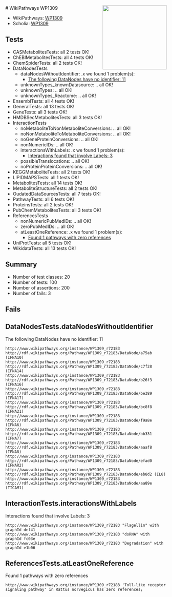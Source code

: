<img style="float: right; width: 200px" src="https://upload.wikimedia.org/wikipedia/commons/thumb/8/83/Wplogo_with_text_500.png/640px-Wplogo_with_text_500.png" />
# WikiPathways WP1309

* WikiPathways: [WP1309](https://new.wikipathways.org/pathways/WP1309)
* Scholia: [WP1309](https://scholia.toolforge.org/wikipathways/WP1309)
## Tests
* CASMetabolitesTests: all 2 tests OK!
* ChEBIMetabolitesTests: all 4 tests OK!
* ChemSpiderTests: all 2 tests OK!
* DataNodesTests
    * dataNodesWithoutIdentifier: .x we found 1 problem(s):
        * [The following DataNodes have no identifier: 11](#8792c491)
    * unknownTypes_knownDatasource: .. all OK!
    * unknownTypes: .. all OK!
    * unknownTypes_Reactome: .. all OK!
* EnsemblTests: all 4 tests OK!
* GeneralTests: all 13 tests OK!
* GeneTests: all 3 tests OK!
* HMDBSecMetabolitesTests: all 3 tests OK!
* InteractionTests
    * noMetaboliteToNonMetaboliteConversions: .. all OK!
    * noNonMetaboliteToMetaboliteConversions: .. all OK!
    * noGeneProteinConversions: .. all OK!
    * nonNumericIDs: .. all OK!
    * interactionsWithLabels: .x we found 1 problem(s):
        * [Interactions found that involve Labels: 3](#630d267a)
    * possibleTranslocations: .. all OK!
    * noProteinProteinConversions: .. all OK!
* KEGGMetaboliteTests: all 2 tests OK!
* LIPIDMAPSTests: all 1 tests OK!
* MetabolitesTests: all 14 tests OK!
* MetaboliteStructureTests: all 2 tests OK!
* OudatedDataSourcesTests: all 7 tests OK!
* PathwayTests: all 6 tests OK!
* ProteinsTests: all 2 tests OK!
* PubChemMetabolitesTests: all 3 tests OK!
* ReferencesTests
    * nonNumericPubMedIDs: .. all OK!
    * zeroPubMedIDs: .. all OK!
    * atLeastOneReference: .x we found 1 problem(s):
        * [Found 1 pathways with zero references](#35eb778e)
* UniProtTests: all 5 tests OK!
* WikidataTests: all 13 tests OK!


## Summary

* Number of test classes: 20
* Number of tests: 100
* Number of assertions: 200
* Number of fails: 3

## Fails

<a name="8792c491" />

## DataNodesTests.dataNodesWithoutIdentifier

The following DataNodes have no identifier: 11
```
http://www.wikipathways.org/instance/WP1309_r72183 http://rdf.wikipathways.org/Pathway/WP1309_r72183/DataNode/a75ab (IFNA10)
http://www.wikipathways.org/instance/WP1309_r72183 http://rdf.wikipathways.org/Pathway/WP1309_r72183/DataNode/c7f28 (IFNA14)
http://www.wikipathways.org/instance/WP1309_r72183 http://rdf.wikipathways.org/Pathway/WP1309_r72183/DataNode/b26f3 (IFNA16)
http://www.wikipathways.org/instance/WP1309_r72183 http://rdf.wikipathways.org/Pathway/WP1309_r72183/DataNode/be389 (IFNA17)
http://www.wikipathways.org/instance/WP1309_r72183 http://rdf.wikipathways.org/Pathway/WP1309_r72183/DataNode/bc8f8 (IFNA21)
http://www.wikipathways.org/instance/WP1309_r72183 http://rdf.wikipathways.org/Pathway/WP1309_r72183/DataNode/f9a8e (IFNA6)
http://www.wikipathways.org/instance/WP1309_r72183 http://rdf.wikipathways.org/Pathway/WP1309_r72183/DataNode/bb331 (IFNA7)
http://www.wikipathways.org/instance/WP1309_r72183 http://rdf.wikipathways.org/Pathway/WP1309_r72183/DataNode/aaaf8 (IFNA8)
http://www.wikipathways.org/instance/WP1309_r72183 http://rdf.wikipathways.org/Pathway/WP1309_r72183/DataNode/efad0 (IFNAR2)
http://www.wikipathways.org/instance/WP1309_r72183 http://rdf.wikipathways.org/Pathway/WP1309_r72183/DataNode/eb8d2 (IL8)
http://www.wikipathways.org/instance/WP1309_r72183 http://rdf.wikipathways.org/Pathway/WP1309_r72183/DataNode/aa89e (TICAM1)
```

<a name="630d267a" />

## InteractionTests.interactionsWithLabels

Interactions found that involve Labels: 3
```
http://www.wikipathways.org/instance/WP1309_r72183 "Flagellin" with graphId def41
http://www.wikipathways.org/instance/WP1309_r72183 "dsRNA" with graphId fc03e
http://www.wikipathways.org/instance/WP1309_r72183 "Degradation" with graphId e1b06
```

<a name="35eb778e" />

## ReferencesTests.atLeastOneReference

Found 1 pathways with zero references
```
http://www.wikipathways.org/instance/WP1309_r72183 'Toll-like receptor signaling pathway' in Rattus norvegicus has zero references; 
```

